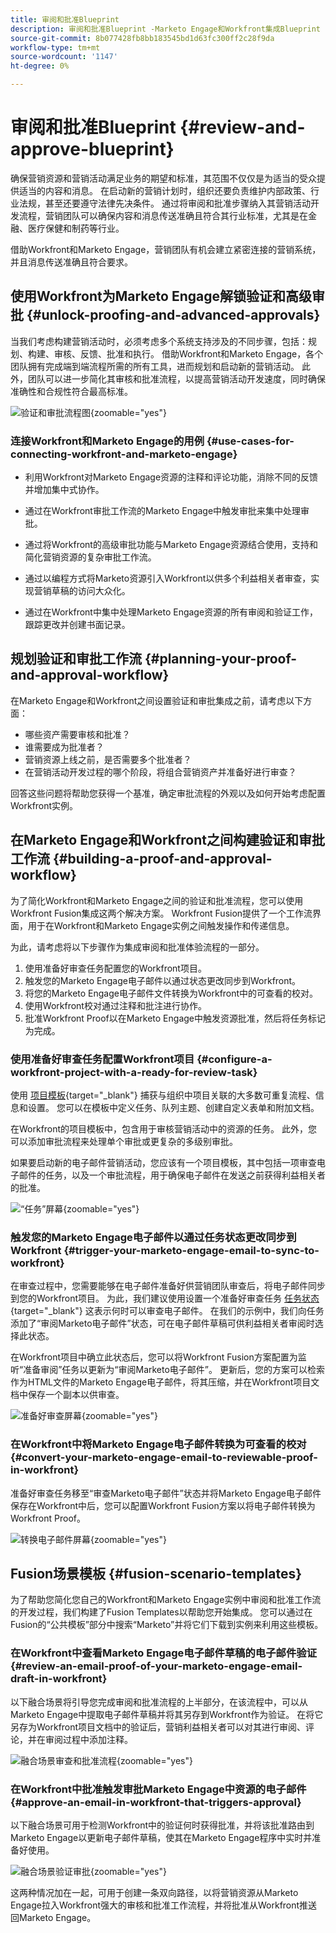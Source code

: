 ```yaml
---
title: 审阅和批准Blueprint
description: 审阅和批准Blueprint -Marketo Engage和Workfront集成Blueprint
source-git-commit: 8b077428fb8bb183545bd1d63fc300ff2c28f9da
workflow-type: tm+mt
source-wordcount: '1147'
ht-degree: 0%

---
```


# 审阅和批准Blueprint {#review-and-approve-blueprint}

确保营销资源和营销活动满足业务的期望和标准，其范围不仅仅是为适当的受众提供适当的内容和消息。 在启动新的营销计划时，组织还要负责维护内部政策、行业法规，甚至还要遵守法律先决条件。 通过将审阅和批准步骤纳入其营销活动开发流程，营销团队可以确保内容和消息传送准确且符合其行业标准，尤其是在金融、医疗保健和制药等行业。

借助Workfront和Marketo Engage，营销团队有机会建立紧密连接的营销系统，并且消息传送准确且符合要求。

## 使用Workfront为Marketo Engage解锁验证和高级审批 {#unlock-proofing-and-advanced-approvals}

当我们考虑构建营销活动时，必须考虑多个系统支持涉及的不同步骤，包括：规划、构建、审核、反馈、批准和执行。 借助Workfront和Marketo Engage，各个团队拥有完成端到端流程所需的所有工具，进而规划和启动新的营销活动。 此外，团队可以进一步简化其审核和批准流程，以提高营销活动开发速度，同时确保准确性和合规性符合最高标准。

![验证和审批流程图](assets/review-and-approve-blueprint-1.png){zoomable=&quot;yes&quot;}

### 连接Workfront和Marketo Engage的用例 {#use-cases-for-connecting-workfront-and-marketo-engage}

* 利用Workfront对Marketo Engage资源的注释和评论功能，消除不同的反馈并增加集中式协作。

* 通过在Workfront审批工作流的Marketo Engage中触发审批来集中处理审批。

* 通过将Workfront的高级审批功能与Marketo Engage资源结合使用，支持和简化营销资源的复杂审批工作流。

* 通过以编程方式将Marketo资源引入Workfront以供多个利益相关者审查，实现营销草稿的访问大众化。

* 通过在Workfront中集中处理Marketo Engage资源的所有审阅和验证工作，跟踪更改并创建书面记录。

## 规划验证和审批工作流 {#planning-your-proof-and-approval-workflow}

在Marketo Engage和Workfront之间设置验证和审批集成之前，请考虑以下方面：

* 哪些资产需要审核和批准？
* 谁需要成为批准者？
* 营销资源上线之前，是否需要多个批准者？
* 在营销活动开发过程的哪个阶段，将组合营销资产并准备好进行审查？

回答这些问题将帮助您获得一个基准，确定审批流程的外观以及如何开始考虑配置Workfront实例。

## 在Marketo Engage和Workfront之间构建验证和审批工作流 {#building-a-proof-and-approval-workflow}

为了简化Workfront和Marketo Engage之间的验证和批准流程，您可以使用Workfront Fusion集成这两个解决方案。 Workfront Fusion提供了一个工作流界面，用于在Workfront和Marketo Engage实例之间触发操作和传递信息。

为此，请考虑将以下步骤作为集成审阅和批准体验流程的一部分。

1. 使用准备好审查任务配置您的Workfront项目。
1. 触发您的Marketo Engage电子邮件以通过状态更改同步到Workfront。
1. 将您的Marketo Engage电子邮件文件转换为Workfront中的可查看的校对。
1. 使用Workfront校对通过注释和批注进行协作。
1. 批准Workfront Proof以在Marketo Engage中触发资源批准，然后将任务标记为完成。

### 使用准备好审查任务配置Workfront项目 {#configure-a-workfront-project-with-a-ready-for-review-task}

使用 [项目模板](https://experienceleague.adobe.com/docs/workfront/using/manage-work/projects/create-and-manage-project-templates/project-template-overview.html){target="_blank"} 捕获与组织中项目关联的大多数可重复流程、信息和设置。 您可以在模板中定义任务、队列主题、创建自定义表单和附加文档。

在Workfront的项目模板中，包含用于审核营销活动中的资源的任务。 此外，您可以添加审批流程来处理单个审批或更复杂的多级别审批。

如果要启动新的电子邮件营销活动，您应该有一个项目模板，其中包括一项审查电子邮件的任务，以及一个审批流程，用于确保电子邮件在发送之前获得利益相关者的批准。

![“任务”屏幕](assets/review-and-approve-blueprint-2.png){zoomable=&quot;yes&quot;}

### 触发您的Marketo Engage电子邮件以通过任务状态更改同步到Workfront {#trigger-your-marketo-engage-email-to-sync-to-workfront}

在审查过程中，您需要能够在电子邮件准备好供营销团队审查后，将电子邮件同步到您的Workfront项目。 为此，我们建议使用设置一个准备好审查任务 [任务状态](https://experienceleague.adobe.com/docs/workfront/using/manage-work/projects/update-work-on-a-project/update-task-status.html){target="_blank"} 这表示何时可以审查电子邮件。 在我们的示例中，我们向任务添加了“审阅Marketo电子邮件”状态，可在电子邮件草稿可供利益相关者审阅时选择此状态。

在Workfront项目中确立此状态后，您可以将Workfront Fusion方案配置为监听“准备审阅”任务以更新为“审阅Marketo电子邮件”。 更新后，您的方案可以检索作为HTML文件的Marketo Engage电子邮件，将其压缩，并在Workfront项目文档中保存一个副本以供审查。

![准备好审查屏幕](assets/review-and-approve-blueprint-3.png){zoomable=&quot;yes&quot;}

### 在Workfront中将Marketo Engage电子邮件转换为可查看的校对 {#convert-your-marketo-engage-email-to-reviewable-proof-in-workfront}

准备好审查任务移至“审查Marketo电子邮件”状态并将Marketo Engage电子邮件保存在Workfront中后，您可以配置Workfront Fusion方案以将电子邮件转换为Workfront Proof。

![转换电子邮件屏幕](assets/review-and-approve-blueprint-4.png){zoomable=&quot;yes&quot;}

## Fusion场景模板 {#fusion-scenario-templates}

为了帮助您简化您自己的Workfront和Marketo Engage实例中审阅和批准工作流的开发过程，我们构建了Fusion Templates以帮助您开始集成。 您可以通过在Fusion的“公共模板”部分中搜索“Marketo”并将它们下载到实例来利用这些模板。

### 在Workfront中查看Marketo Engage电子邮件草稿的电子邮件验证 {#review-an-email-proof-of-your-marketo-engage-email-draft-in-workfront}

以下融合场景将引导您完成审阅和批准流程的上半部分，在该流程中，可以从Marketo Engage中提取电子邮件草稿并将其另存到Workfront作为验证。 在将它另存为Workfront项目文档中的验证后，营销利益相关者可以对其进行审阅、评论，并在审阅过程中添加注释。

![融合场景审查和批准流程](assets/review-and-approve-blueprint-5.png){zoomable=&quot;yes&quot;}

### 在Workfront中批准触发审批Marketo Engage中资源的电子邮件 {#approve-an-email-in-workfront-that-triggers-approval}

以下融合场景可用于检测Workfront中的验证何时获得批准，并将该批准路由到Marketo Engage以更新电子邮件草稿，使其在Marketo Engage程序中实时并准备好使用。

![融合场景验证审批](assets/review-and-approve-blueprint-6.png){zoomable=&quot;yes&quot;}

这两种情况加在一起，可用于创建一条双向路径，以将营销资源从Marketo Engage拉入Workfront强大的审核和批准工作流程，并将批准从Workfront推送回Marketo Engage。
